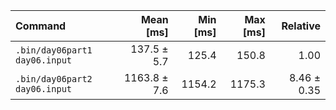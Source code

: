 | Command | Mean [ms] | Min [ms] | Max [ms] | Relative |
|:---|---:|---:|---:|---:|
| `.bin/day06part1 day06.input` | 137.5 ± 5.7 | 125.4 | 150.8 | 1.00 |
| `.bin/day06part2 day06.input` | 1163.8 ± 7.6 | 1154.2 | 1175.3 | 8.46 ± 0.35 |
